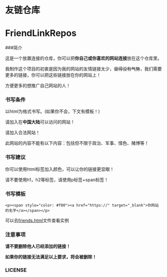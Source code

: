 # 友链仓库
# FriendLinkRepos

###简介

这是一个放置连接的仓库，你可以把**你自己或你喜欢的网站连接**放在这个仓库里。

我制作这个项目的初衷是因为我的网站的友情链接太少，~~显得没有气势~~，我们需要更多的链接，你可以把这些链接放在你的网站上！

方便更多的想推广自己网站的人！

### 书写条件

以html为格式书写。(如果你不会，下文有模板！)

请加入在**中国大陆**可以访问的网站！

请加入合法网站！

此网站的内容不能有以下内容：包括但不限于政治、军事、情色、赌博等！

### 书写建议

你可以使用html标签加入颜色，可以让你的链接更显眼！

请不要使用h1，h2等标签，请使用p标签+span标签！

### 书写模板

```
<p><span style="color: #f00"><a href="https://" target="_blank">你网站的名字</a></span></p>
```

可以去[friends.html](./friends.html)文件查看实例

### 注意事项

**请不要删除他人已经添加的链接！**

**如果你的链接无法满足以上要求，将会被删除！**

### LICENSE

